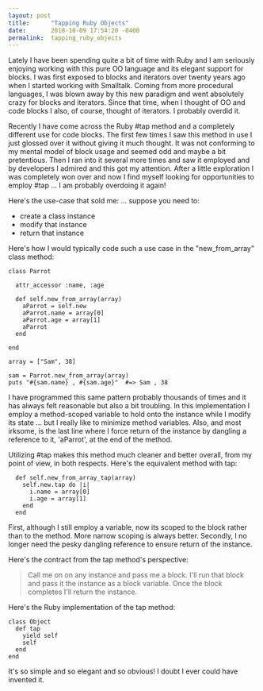 ```yaml
---
layout: post
title:      "Tapping Ruby Objects"
date:       2018-10-09 17:54:20 -0400
permalink:  tapping_ruby_objects
---
```



Lately I have been spending quite a bit of time with Ruby and I am seriously enjoying working with this pure OO language and its elegant support for blocks.  I was first exposed to blocks and iterators over twenty years ago when I started working with Smalltalk.  Coming from more procedural languages, I was blown away by this new paradigm and went absolutely crazy for blocks and iterators.  Since that time, when I thought of OO and code blocks I also, of course, thought of iterators.  I probably overdid it.


Recently I have come across the Ruby #tap method and a completely different use for code blocks.  The first few times I saw this method in use I just glossed over it without giving it much thought.  It was not conforming to my mental model of block usage and seemed odd and maybe a bit pretentious. Then I ran into it several more times and saw it employed and by developers I admired and this got my attention.  After a little exploration I was completely won over and now I find myself looking for opportunities to employ #tap ... I am probably overdoing it again!

Here's the use-case that sold me:  ... suppose you need to:

* create a class  instance
* modify that instance
* return that instance

Here's how I would typically code such a use case in the "new_from_array" class method:

```
class Parrot

  attr_accessor :name, :age

  def self.new_from_array(array)
    aParrot = self.new
    aParrot.name = array[0]
    aParrot.age = array[1]
    aParrot
  end

end

array = ["Sam", 38]

sam = Parrot.new_from_array(array)
puts "#{sam.name} , #{sam.age}"  #=> Sam , 38

```

I have programmed this same pattern probably thousands of times and it has always felt reasonable but also a bit troubling.  In this implementation I employ a method-scoped variable to hold onto the instance while I modify its state ... but I really like to minimize method variables. Also, and most irksome, is the last line where I force return of the instance by dangling a reference to it, 'aParrot', at the end of the method.

Utilizing #tap makes this method much cleaner and better overall, from my point of view, in both respects.   Here's the equivalent method with tap:

```
  def self.new_from_array_tap(array)
    self.new.tap do |i|
      i.name = array[0]
      i.age = array[1]
    end
  end
```

First, although I still employ a variable, now its scoped to the block rather than to the method.  More narrow scoping is always better.  Secondly, I no longer need the pesky dangling reference to ensure return of the instance.

Here's the contract from the tap method's perspective:  
> Call me on on any instance and pass me a block.  I'll run that block and pass it the instance as a block variable.  Once the block completes I'll return the instance.
> 

Here's the Ruby implementation of the tap method:

```
class Object
  def tap
    yield self
    self
  end
end

```

It's so simple and so elegant and so obvious!  I doubt I ever could have invented it. 





